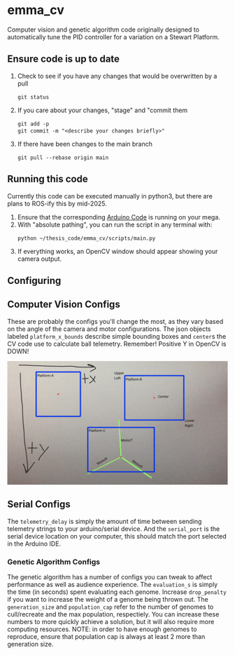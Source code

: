 # emma_cv
Computer vision and genetic algorithm code originally designed to automatically tune the PID controller for a variation on a Stewart Platform.

## Ensure code is up to date
1. Check to see if you have any changes that would be overwritten by a pull
    ```
    git status
    ```
2. If you care about your changes, "stage" and "commit them
    ```
    git add -p
    git commit -m "<describe your changes briefly>"
    ```
3. If there have been changes to the main branch
    ```
    git pull --rebase origin main
    ```

## Running this code
Currently this code can be executed manually in python3, but there are plans to ROS-ify this by mid-2025. 
1. Ensure that the corresponding [Arduino Code](https://github.com/nd228/thesis_sisyphus/tree/main) is running on your mega.
2. With "absolute pathing", you can run the script in any terminal with:
    ```
    python ~/thesis_code/emma_cv/scripts/main.py
    ```
3. If everything works, an OpenCV window should appear showing your camera output.

## Configuring 

## Computer Vision Configs
These are probably the configs you'll change the most, as they vary based on the angle of the camera and motor configurations. The json objects labeled `platform_x_bounds` describe simple bounding boxes and `center`s the CV code use to calculate ball telemetry. Remember! Positive Y in OpenCV is DOWN!

![Nikki Damianou's Setup](image.png)

## Serial Configs
The `telemetry_delay` is simply the amount of time between sending telemetry strings to your arduino/serial device. And the `serial_port` is the serial device location on your computer, this should match the port selected in the Arduino IDE.

### Genetic Algorithm Configs
The genetic algorithm has a number of configs you can tweak to affect performance as well as audience experience. The `evaluation_s` is simply the time (in seconds) spent evaluating each genome. Increase `drop_penalty` if you want to increase the weight of a genome being thrown out. The `generation_size` and `population_cap` refer to the number of genomes to cull/recreate and the max population, respectiely. You can increase these numbers to more quickly achieve a solution, but it will also require more computing resources. NOTE: in order to have enough genomes to reproduce, ensure that population cap is always at least 2 more than generation size.
